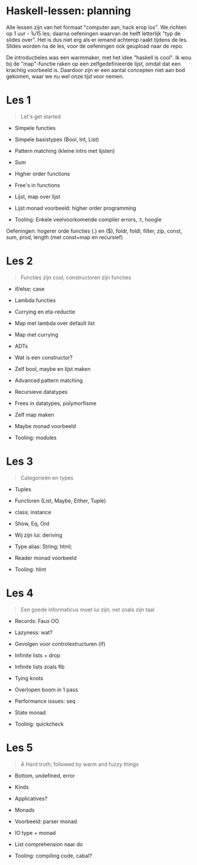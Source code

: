 Haskell-lessen: planning
========================

Alle lessen zijn van het formaat "computer aan, hack erop los". We richten op 1 uur  - 1u15 les; daarna oefeningen waarvan de helft letterlijk "typ de slides over". Het is dus niet erg als er iemand achterop raakt tijdens de les.
Slides worden na de les, voor de oefeningen ook geupload naar de repo.

De introductieles was een warmmaker, met het idee "haskell is cool". Ik wou bij de "map"-functie raken op een zelfgedefinieerde lijst, omdat dat een krachtig voorbeeld is. Daardoor zijn er een aantal concepten niet aan bod gekomen, waar we nu wel onze tijd voor nemen.

# Les 1
> Let's get started

- Simpele functies
- Simpele basistypes (Bool, Int, List)
- Pattern matching (kleine intro met lijsten)
- Sum
- Higher order functions
- Free's in functions
- Lijst, map over lijst
- Lijst monad voorbeeld: higher order programming

- Tooling: Enkele veelvoorkomende compiler errors, :t, hoogle

Oefeningen: hogerer orde functies (.) en ($), foldr, foldl, filter, zip, const, sum, prod, length (met const+map en recursief)

# Les 2
> Functies zijn cool, constructoren zijn functies

- if/else; case
- Lambda functies
- Currying en eta-reductie
- Map met lambda over default list
- Map met currying

- ADTs
- Wat is een constructor?
- Zelf bool, maybe en lijst maken
- Advanced pattern matching
- Recursieve datatypes
- Frees in datatypes, polymorfisme
- Zelf map maken
- Maybe monad voorbeeld

- Tooling: modules

# Les 3
> Categorieën en types

- Tuples
- Functoren (List, Maybe, Either, Tuple)
- class; instance
- Show, Eq, Ord
- Wij zijn lui: deriving
- Type alias: String; html;
- Reader monad voorbeeld

- Tooling: hlint

# Les 4
> Een goede informaticus moet lui zijn; net zoals zijn taal

- Records: Faux OO
- Lazyness: wat?
- Gevolgen voor controlestructuren (if)
- Infinite lists + drop
- Infinite lists zoals fib
- Tying knots
- Overlopen boom in 1 pass
- Performance issues: seq
- State monad

- Tooling: quickcheck

# Les 5
> A Hard truth; followed by warm and fuzzy things

- Bottom, undefined, error
- Kinds
- Applicatives?
- Monads
- Voorbeeld: parser monad
- IO type + monad
- List comprehension naar do

- Tooling: compiling  code, cabal?
